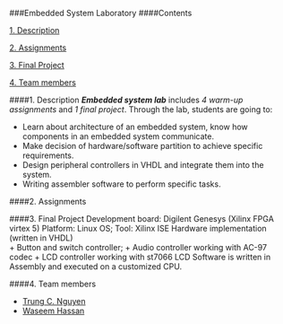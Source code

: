 ###Embedded System Laboratory
####Contents

[1. Description](#part1)

[2. Assignments](#part2)

[3. Final Project](#part3)

[4. Team members](#part4)

####1. Description<a id="part1"></a>
   **_Embedded system lab_** includes _4 warm-up assignments_ and _1 final project_.
   Through the lab, students are going to:
   - Learn about architecture of an embedded system, know how components in an embedded system communicate.
   - Make decision of hardware/software partition to achieve specific requirements.
   - Design peripheral controllers in VHDL and integrate them into the system.
   - Writing assembler software to perform specific tasks.
   
####2. Assignments<a id="part2"></a>
  
####3. Final Project<a id="part3"></a>
Development board: Digilent Genesys (Xilinx FPGA virtex 5)
Platform: Linux OS;   Tool: Xilinx ISE
Hardware implementation (written in VHDL)  
    + Button and switch controller; 
    + Audio controller working with AC-97 codec
    + LCD controller working with st7066 LCD
Software is written in Assembly and executed on a customized CPU.
  
####4. Team members<a id="part4"></a>
  * [Trung C. Nguyen](mailto:nguyencanhtrung@me.com "Send an email to Trung")
  * [Waseem Hassan](mailto:waseemh40@gmail.com "Send an email to Hassan")
